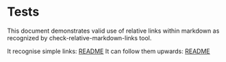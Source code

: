 # Tests

This document demonstrates valid use of relative links within markdown as recognized by check-relative-markdown-links tool.

It recognise simple links: [README](./README.md)
It can follow them upwards: [README](../README.md)
